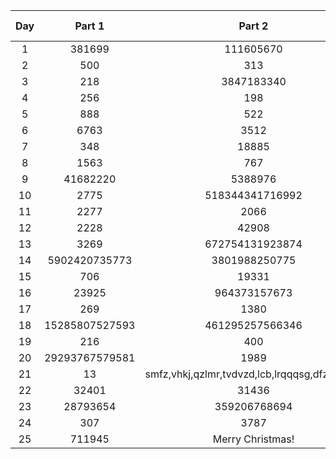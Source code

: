 | Day | Part 1 | Part 2 | Avg Runtime | Runs | Total Runtime |
| :---: | :---: | :---: | :---: | :---: | :---: |
| 1 | 381699 | 111605670 | 0.079177ms | 1000 | 79.177ms |
| 2 | 500 | 313 | 0.483465ms | 200 | 96.693ms |
| 3 | 218 | 3847183340 | 0.046176ms | 1000 | 46.176ms |
| 4 | 256 | 198 | 1.68038ms | 100 | 168.038ms |
| 5 | 888 | 522 | 0.512225ms | 200 | 102.445ms |
| 6 | 6763 | 3512 | 1.02179ms | 100 | 102.179ms |
| 7 | 348 | 18885 | 118.4816ms | 5 | 592.408ms |
| 8 | 1563 | 767 | 15.7802ms | 10 | 157.802ms |
| 9 | 41682220 | 5388976 | 117.2938ms | 5 | 586.469ms |
| 10 | 2775 | 518344341716992 | 0.039822ms | 1000 | 39.822ms |
| 11 | 2277 | 2066 | 641.3782ms | 5 | 3206.891ms |
| 12 | 2228 | 42908 | 0.12831ms | 500 | 64.155ms |
| 13 | 3269 | 672754131923874 | 0.045987ms | 1000 | 45.987ms |
| 14 | 5902420735773 | 3801988250775 | 508.5973ms | 10 | 5085.973ms |
| 15 | 706 | 19331 | 5351.591ms | 1 | 5351.591ms |
| 16 | 23925 | 964373157673 | 48.4358ms | 5 | 242.179ms |
| 17 | 269 | 1380 | 3550.451ms | 2 | 7100.902ms |
| 18 | 15285807527593 | 461295257566346 | 5.29922ms | 100 | 529.922ms |
| 19 | 216 | 400 | 33.3037ms | 10 | 333.037ms |
| 20 | 29293767579581 | 1989 | 57.584ms | 5 | 287.92ms |
| 21 | 13 | smfz,vhkj,qzlmr,tvdvzd,lcb,lrqqqsg,dfzqlk,shp | 1.65297ms | 100 | 165.297ms |
| 22 | 32401 | 31436 | 1666.9095ms | 2 | 3333.819ms |
| 23 | 28793654 | 359206768694 | 1184.698ms | 2 | 2369.396ms |
| 24 | 307 | 3787 | 937.536ms | 2 | 1875.072ms |
| 25 | 711945 | Merry Christmas! | 32.6539ms | 10 | 326.539ms |
